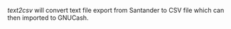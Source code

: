 *text2csv* will convert text file export from Santander to CSV file which can then imported to GNUCash.

 
